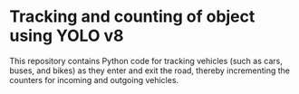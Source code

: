 # Tracking and counting of object using YOLO v8

This repository contains Python code for tracking vehicles (such as cars, buses, and bikes) as they enter and exit the road, thereby incrementing the counters for incoming and outgoing vehicles.

